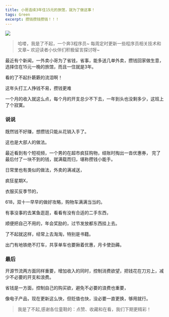 ```yaml
---
title: 小哥连续3年住15元的旅馆，就为了做这事！
tags: Green
excerpt: 攒钱攒钱攒钱！！！
---
```


![](https://files.mdnice.com/user/26582/a9603365-4dda-4dee-86d2-0c3e1d71311b.jpg)



>哈喽，我是了不起，一个奔3程序员~
>每周定时更新一些程序员相关技术和文章~
>欢迎读者小伙伴们积极留言探讨呀~

最近有个新闻，一外卖小哥为了省钱，省事，能多送几单外卖，攒钱回家做生意，选择住在15元一晚的旅馆，而且一住就是3年。

看的了不起扑簌簌的流泪啊！

这年头打工人挣钱不易，攒钱更难

一个月的收入就这么点，每个月的开支总少不下去，一年到头也没剩多少，这班上了个寂寞。

### 说说

既然钱不好赚，想攒钱只能从花销入手了。

这也是大部人的做法。

最近看到有个短视频，一个男的在超市疯狂购物，结账时掏出一沓优惠券，
完了最后付了一块不到的钱，就满载而归，堪称攒钱小能手。

日常里也有类似的做法，外卖的满减送，

疯狂星期X，

衣服买反季节的，

618，双十一早早的做好攻略，购物车满满当当的。

有事没事的去某鱼逛逛，看看有没有合适的二手东西，

顺便把自己不用的，年会奖励的，过节发放都东西挂上去。

了不起就这样，经常上去淘淘，特别是书籍。

出门有地铁绝不打车，共享单车也要揪着优惠，月卡使劲薅。

### 最后
开源节流两方面同样重要，增加收入的同时，控制消费欲望，把钱花在刀刃上，减少不必要的开支和浪费。

省钱是一方面，控制自己的购买欲，避免不必要的浪费也重要，

像电子产品，现在更新这么快，但贬值也快，没必要一直更换，够用就行。



>我是了不起,感谢各位童鞋的：点赞、收藏和在看，我们下期更精彩！






